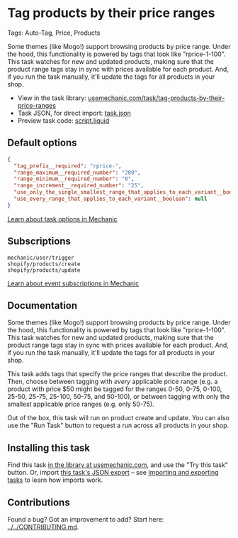 # Tag products by their price ranges

Tags: Auto-Tag, Price, Products

Some themes (like Mogo!) support browsing products by price range. Under the hood, this functionality is powered by tags that look like "rprice-1-100". This task watches for new and updated products, making sure that the product range tags stay in sync with prices available for each product. And, if you run the task manually, it'll update the tags for all products in your shop.

* View in the task library: [usemechanic.com/task/tag-products-by-their-price-ranges](https://usemechanic.com/task/tag-products-by-their-price-ranges)
* Task JSON, for direct import: [task.json](../../tasks/tag-products-by-their-price-ranges.json)
* Preview task code: [script.liquid](./script.liquid)

## Default options

```json
{
  "tag_prefix__required": "rprice-",
  "range_maximum__required_number": "200",
  "range_minimum__required_number": "0",
  "range_increment__required_number": "25",
  "use_only_the_single_smallest_range_that_applies_to_each_variant__boolean": null,
  "use_every_range_that_applies_to_each_variant__boolean": null
}
```

[Learn about task options in Mechanic](https://docs.usemechanic.com/article/471-task-options)

## Subscriptions

```liquid
mechanic/user/trigger
shopify/products/create
shopify/products/update
```

[Learn about event subscriptions in Mechanic](https://docs.usemechanic.com/article/408-subscriptions)

## Documentation

Some themes (like Mogo!) support browsing products by price range. Under the hood, this functionality is powered by tags that look like "rprice-1-100". This task watches for new and updated products, making sure that the product range tags stay in sync with prices available for each product. And, if you run the task manually, it'll update the tags for all products in your shop.

This task adds tags that specify the price ranges that describe the product. Then, choose between tagging with _every_ applicable price range (e.g. a product with price $50 might be tagged for the ranges 0-50, 0-75, 0-100, 25-50, 25-75, 25-100, 50-75, and 50-100), or between tagging with only the smallest applicable price ranges (e.g. only 50-75).

Out of the box, this task will run on product create and update. You can also use the "Run Task" button to request a run across all products in your shop.

## Installing this task

Find this task [in the library at usemechanic.com](https://usemechanic.com/task/tag-products-by-their-price-ranges), and use the "Try this task" button. Or, import [this task's JSON export](../../tasks/tag-products-by-their-price-ranges.json) – see [Importing and exporting tasks](https://docs.usemechanic.com/article/505-importing-and-exporting-tasks) to learn how imports work.

## Contributions

Found a bug? Got an improvement to add? Start here: [../../CONTRIBUTING.md](../../CONTRIBUTING.md).
